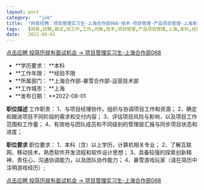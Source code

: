 ```yaml
---
layout:	post
category:	"job"
title:	"网易招聘：项目管理实习生-上海合作部068-技术-项目管理-产品项目管理-上海本科经验不限"
tags:	[网易,招聘,面试,找工作,工作,内推,技术,项目管理,产品项目管理,上海,本科,经验不限]
date:	2022-08-01
---
```


[点击应聘 投简历就有面试机会 -> 项目管理实习生-上海合作部068](http://mobile.bole.netease.com/bole/boleDetail?id=41950&employeeId=346f03c3cda5f04c&key=all)



- **学历要求： **本科
- **工作年限： **经验不限
- **所属部门： **上海合作部-暴雪合作部-运营技术部
- **工作城市： **上海
- **发布日期： **2022-08-01



**职位描述**
工作职责：
1、与项目经理协作，组织与协调项目工作和资源；
2、确定和跟进项目不同阶段的需求和交付内容；
3、评估项目风险与影响，以及项目工作范围和工作量；
4、有效地与团队成员和不同级别的管理层汇报与同步项目状态和进度；




**职位要求**
职位要求：
1、本科（含）以上学历，计算机相关专业；
2、了解互联网、移动技术，熟悉软件开发流程和软件设计思想；
3、具备较强的探索创新精神、责任心、沟通协调能力，以及团队协作能力；
4、暴雪游戏玩家（请在简历中注明游戏经历）;




[点击应聘 投简历就有面试机会 -> 项目管理实习生-上海合作部068](http://mobile.bole.netease.com/bole/boleDetail?id=41950&employeeId=346f03c3cda5f04c&key=all)